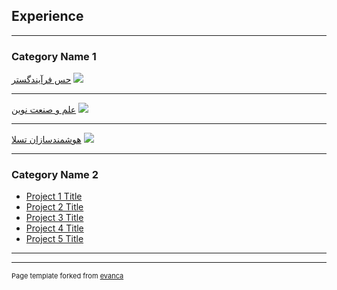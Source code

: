 ## Experience

---

### Category Name 1 

[حس فرآیندگستر](/sample_page)
<img src="images/dummy_thumbnail.jpg?raw=true"/>

---
[علم و صنعت نوین](/pdf/sample_presentation.pdf)
<img src="images/dummy_thumbnail.jpg?raw=true"/>

---
[هوشمندسازان تسلا](http://example.com/)
<img src="images/dummy_thumbnail.jpg?raw=true"/>

---

### Category Name 2

- [Project 1 Title](http://example.com/)
- [Project 2 Title](http://example.com/)
- [Project 3 Title](http://example.com/)
- [Project 4 Title](http://example.com/)
- [Project 5 Title](http://example.com/)

---




---
<p style="font-size:11px">Page template forked from <a href="https://github.com/evanca/quick-portfolio">evanca</a></p>
<!-- Remove above link if you don't want to attibute -->
